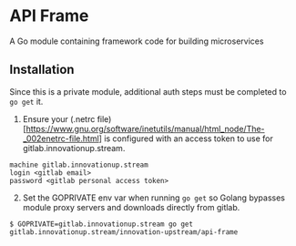 # API Frame

A Go module containing framework code for building microservices

## Installation

Since this is a private module, additional auth steps must be completed to `go get` it.

1. Ensure your (.netrc file)[https://www.gnu.org/software/inetutils/manual/html_node/The-_002enetrc-file.html] is configured with an access token to use for gitlab.innovationup.stream.

```
machine gitlab.innovationup.stream
login <gitlab email>
password <gitlab personal access token>
```

2. Set the GOPRIVATE env var when running `go get` so Golang bypasses module proxy servers and downloads directly from gitlab.

```shell
$ GOPRIVATE=gitlab.innovationup.stream go get gitlab.innovationup.stream/innovation-upstream/api-frame
```
